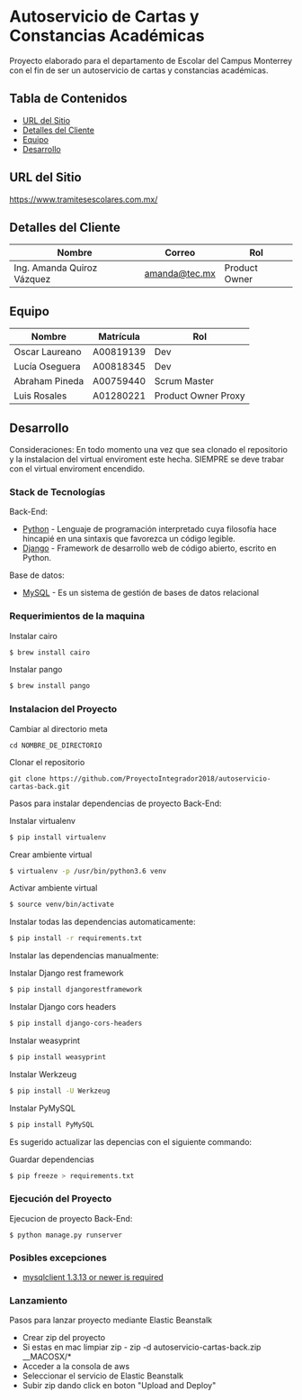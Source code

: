 # Autoservicio de Cartas y Constancias Académicas

Proyecto elaborado para el departamento de Escolar del Campus Monterrey con el fin de ser un autoservicio de cartas y constancias académicas.

## Tabla de Contenidos
* [URL del Sitio](#URL-del-Sitio)
* [Detalles del Cliente](#Detalles-del-Cliente)
* [Equipo](#Equipo)
* [Desarrollo](#Desarrollo)

## URL del Sitio
https://www.tramitesescolares.com.mx/

## Detalles del Cliente
Nombre | Correo | Rol
------ | ------ | ---
Ing. Amanda Quiroz Vázquez | amanda@tec.mx | Product Owner

## Equipo
Nombre | Matrícula | Rol
------ | --------- | ---
Oscar Laureano | A00819139 | Dev
Lucía Oseguera | A00818345 | Dev
Abraham Pineda | A00759440 | Scrum Master
Luis Rosales   | A01280221 | Product Owner Proxy

## Desarrollo

Consideraciones: En todo momento una vez que sea clonado el repositorio y la instalacion del virtual enviroment este hecha. SIEMPRE se deve trabar con el virtual enviroment encendido.

### Stack de Tecnologías

Back-End:
* [Python](https://www.python.org) - Lenguaje de programación interpretado cuya filosofía hace hincapié en una sintaxis que favorezca un código legible.
* [Django](https://www.djangoproject.com) - Framework de desarrollo web de código abierto, escrito en Python.

Base de datos:
* [MySQL](https://www.mysql.com) - Es un sistema de gestión de bases de datos relacional 

### Requerimientos de la maquina
Instalar cairo

```sh
$ brew install cairo
```

Instalar pango
```sh
$ brew install pango
```

### Instalacion del Proyecto

Cambiar al directorio meta
```
cd NOMBRE_DE_DIRECTORIO
```

Clonar el repositorio
```
git clone https://github.com/ProyectoIntegrador2018/autoservicio-cartas-back.git
```

Pasos para instalar dependencias de proyecto Back-End:

Instalar virtualenv 
```sh
$ pip install virtualenv
```

Crear ambiente virtual
```sh
$ virtualenv -p /usr/bin/python3.6 venv
```

Activar ambiente virtual
```sh
$ source venv/bin/activate
```

Instalar todas las dependencias automaticamente:

```sh
$ pip install -r requirements.txt
```

Instalar las dependencias manualmente:

Instalar Django rest framework
```sh
$ pip install djangorestframework
```

Instalar Django cors headers
```sh
$ pip install django-cors-headers
```

Instalar weasyprint
```sh
$ pip install weasyprint
```

Instalar Werkzeug
```sh
$ pip install -U Werkzeug
```

Instalar PyMySQL
```sh
$ pip install PyMySQL
```

Es sugerido actualizar las depencias con el siguiente commando:

Guardar dependencias

```sh
$ pip freeze > requirements.txt
```

### Ejecución del Proyecto

Ejecucion de proyecto Back-End:
```
$ python manage.py runserver
```

### Posibles excepciones

* [mysqlclient 1.3.13 or newer is required](https://stackoverflow.com/questions/55657752/django-installing-mysqlclient-error-mysqlclient-1-3-13-or-newer-is-required)

### Lanzamiento

Pasos para lanzar proyecto mediante Elastic Beanstalk

* Crear zip del proyecto 
* Si estas en mac limpiar zip - zip -d autoservicio-cartas-back.zip __MACOSX/\*
* Acceder a la consola de aws
* Seleccionar el servicio de Elastic Beanstalk
* Subir zip dando click en boton "Upload and Deploy"



